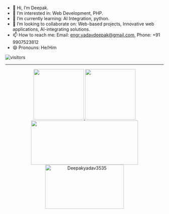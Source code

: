 - 👋 Hi, I’m Deepak.
- 👀 I’m interested in: Web Development, PHP.
- 🌱 I’m currently learning: AI Integration, python.
- 💞️ I’m looking to collaborate on: Web-based projects, Innovative web applications, AI-integrating solutions.
- 📫 How to reach me: Email: engr.yadavdeepak@gmail.com, Phone: +91 9907523812
- 😄 Pronouns: He/Him



<a>
  <img src="https://visitor-badge.laobi.icu/badge?page_id=Deepakyadav3535.Deepakyadav3535" alt="visitors">
</a>

---

<p align="center">
<a href="https://github.com/jyotiyadav94">
  <img height="160" src="https://github-readme-stats.vercel.app/api?username=Deepakyadav3535&show_icons=true&theme=tokyonight"/>
  <img height="160" src="https://github-readme-streak-stats.herokuapp.com/?user=Deepakyadav3535&theme=tokyonight&show_icons=true"/>
  
  <img height="140" width = "340" src="https://leetcard.jacoblin.cool/Deepakyadav3535??theme=unicorn?animation=true"/>
  <img height="140" width = "250" src="https://github-readme-stats.vercel.app/api/top-langs?username=Deepakyadav3535&layout=compact&theme=tokyonight&count_private=true&langs_count=10" alt="Deepakyadav3535"/>
</a>
</p>

<!---
deepakyadavdx/deepakyadavdx is a ✨ special ✨ repository because its `README.md` (this file) appears on your GitHub profile.
You can click the Preview link to take a look at your changes.
--->
